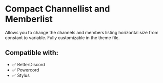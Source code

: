 # Compact Channellist and Memberlist

Allows you to change the channels and members listing horizontal size from constant to variable. Fully customizable in the theme file.

## Compatible with:

- ✅ BetterDiscord
- ✅ Powercord
- ✅ Stylus
